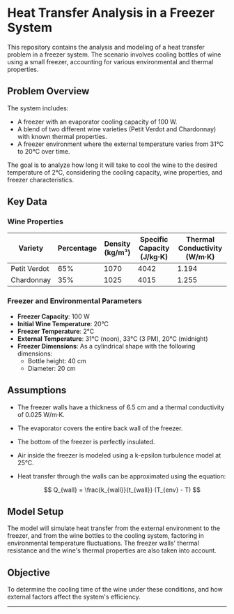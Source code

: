 # Heat Transfer Analysis in a Freezer System

This repository contains the analysis and modeling of a heat transfer problem in a freezer system. The scenario involves cooling bottles of wine using a small freezer, accounting for various environmental and thermal properties.

## Problem Overview
The system includes:
- A freezer with an evaporator cooling capacity of 100 W.
- A blend of two different wine varieties (Petit Verdot and Chardonnay) with known thermal properties.
- A freezer environment where the external temperature varies from 31°C to 20°C over time.

The goal is to analyze how long it will take to cool the wine to the desired temperature of 2°C, considering the cooling capacity, wine properties, and freezer characteristics.

## Key Data

### Wine Properties

| Variety      | Percentage | Density (kg/m³) | Specific Capacity (J/kg·K) | Thermal Conductivity (W/m·K) |
|--------------|------------|-----------------|----------------------------|-----------------------------|
| Petit Verdot | 65%        | 1070            | 4042                       | 1.194                       |
| Chardonnay   | 35%        | 1025            | 4015                       | 1.255                       |

### Freezer and Environmental Parameters

- **Freezer Capacity**: 100 W
- **Initial Wine Temperature**: 20°C
- **Freezer Temperature**: 2°C
- **External Temperature**: 31°C (noon), 33°C (3 PM), 20°C (midnight)
- **Freezer Dimensions**: As a cylindrical shape with the following dimensions:
  - Bottle height: 40 cm
  - Diameter: 20 cm

## Assumptions

- The freezer walls have a thickness of 6.5 cm and a thermal conductivity of 0.025 W/m·K.
- The evaporator covers the entire back wall of the freezer.
- The bottom of the freezer is perfectly insulated.
- Air inside the freezer is modeled using a k-epsilon turbulence model at 25°C.
- Heat transfer through the walls can be approximated using the equation:

  $$
  Q_{wall} = \frac{k_{wall}}{t_{wall}} (T_{env} - T)
  $$

## Model Setup
The model will simulate heat transfer from the external environment to the freezer, and from the wine bottles to the cooling system, factoring in environmental temperature fluctuations. The freezer walls' thermal resistance and the wine's thermal properties are also taken into account.

## Objective
To determine the cooling time of the wine under these conditions, and how external factors affect the system's efficiency.

---

